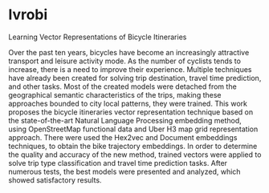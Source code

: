 # lvrobi
Learning Vector Representations of Bicycle Itineraries

Over the past ten years, bicycles have become an increasingly attractive transport
and leisure activity mode. As the number of cyclists tends to increase, there is a need
to improve their experience. Multiple techniques have already been created for solving
trip destination, travel time prediction, and other tasks. Most of the created models
were detached from the geographical semantic characteristics of the trips, making these
approaches bounded to city local patterns, they were trained. This work proposes the
bicycle itineraries vector representation technique based on the state-of-the-art Natural
Language Processing embedding method, using OpenStreetMap functional data and
Uber H3 map grid representation approach. There were used the Hex2vec and Document
embeddings techniques, to obtain the bike trajectory embeddings. In order to determine
the quality and accuracy of the new method, trained vectors were applied to solve
trip type classification and travel time prediction tasks. After numerous tests, the best
models were presented and analyzed, which showed satisfactory results.
